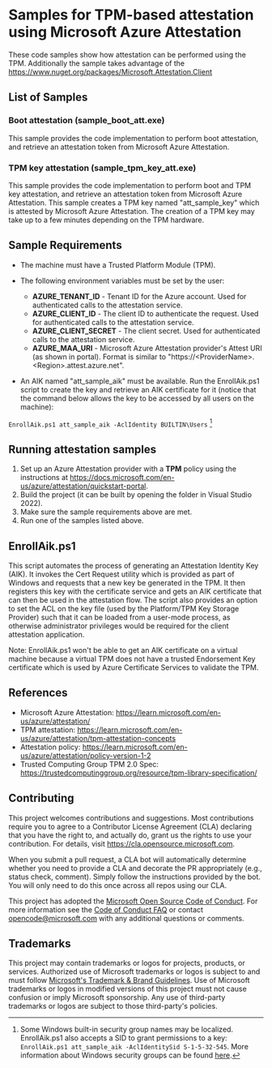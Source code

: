 # Samples for TPM-based attestation using Microsoft Azure Attestation

These code samples show how attestation can be performed using the TPM. Additionally the sample takes advantage of the https://www.nuget.org/packages/Microsoft.Attestation.Client

## List of Samples

### **Boot attestation (sample_boot_att.exe)**

This sample provides the code implementation to perform boot attestation, and retrieve an attestation token from Microsoft Azure Attestation.

### **TPM key attestation (sample_tpm_key_att.exe)**

This sample provides the code implementation to perform boot and TPM key attestation, and retrieve an attestation token from Microsoft Azure Attestation.
This sample creates a TPM key named "att_sample_key" which is attested by Microsoft Azure Attestation. The creation of a TPM key may take up to a few minutes depending on the TPM hardware.

## Sample Requirements

* The machine must have a Trusted Platform Module (TPM).

* The following environment variables must be set by the user:

    * **AZURE_TENANT_ID** - Tenant ID for the Azure account. Used for authenticated calls to the attestation service.
    * **AZURE_CLIENT_ID** - The client ID to authenticate the request. Used for authenticated calls to the attestation service.
    * **AZURE_CLIENT_SECRET** - The client secret. Used for authenticated calls to the attestation service.
    * **AZURE_MAA_URI** - Microsoft Azure Attestation provider's Attest URI (as shown in portal). Format is similar to "https://\<ProviderName\>.\<Region\>.attest.azure.net".

* An AIK named "att_sample_aik" must be available. Run the EnrollAik.ps1 script to create the key and retrieve an AIK certificate for it (notice that the command below allows the key to be accessed by all users on the machine):

```EnrollAik.ps1 att_sample_aik -AclIdentity BUILTIN\Users``` [^1]

[^1]: Some Windows built-in security group names may be localized. EnrollAik.ps1 also accepts a SID to grant permissions to a key: `EnrollAik.ps1 att_sample_aik -AclIdentitySid S-1-5-32-545`. More information about Windows security groups can be found [here](https://learn.microsoft.com/en-us/windows-server/identity/ad-ds/manage/understand-security-groups).


## Running attestation samples

1. Set up an Azure Attestation provider with a **TPM** policy using the instructions at https://docs.microsoft.com/en-us/azure/attestation/quickstart-portal.
2. Build the project (it can be built by opening the folder in Visual Studio 2022).
3. Make sure the sample requirements above are met.
4. Run one of the samples listed above.

## EnrollAik.ps1

This script automates the process of generating an Attestation Identity Key (AIK). It invokes the Cert Request utility which is provided as part of Windows and requests that a new key be generated in the TPM. It then registers this key with the certificate service and gets an AIK certificate that can then be used in the attestation flow. The script also provides an option to set the ACL on the key file (used by the Platform/TPM Key Storage Provider) such that it can be loaded from a user-mode process, as otherwise administrator privileges would be required for the client attestation application. 

Note: EnrollAik.ps1 won't be able to get an AIK certificate on a virtual machine because a virtual TPM does not have a trusted Endorsement Key certificate which is used by Azure Certificate Services to validate the TPM.

## References

* Microsoft Azure Attestation: https://learn.microsoft.com/en-us/azure/attestation/
* TPM attestation: https://learn.microsoft.com/en-us/azure/attestation/tpm-attestation-concepts
* Attestation policy: https://learn.microsoft.com/en-us/azure/attestation/policy-version-1-2
* Trusted Computing Group TPM 2.0 Spec: https://trustedcomputinggroup.org/resource/tpm-library-specification/

## Contributing

This project welcomes contributions and suggestions.  Most contributions require you to agree to a
Contributor License Agreement (CLA) declaring that you have the right to, and actually do, grant us
the rights to use your contribution. For details, visit https://cla.opensource.microsoft.com.

When you submit a pull request, a CLA bot will automatically determine whether you need to provide
a CLA and decorate the PR appropriately (e.g., status check, comment). Simply follow the instructions
provided by the bot. You will only need to do this once across all repos using our CLA.

This project has adopted the [Microsoft Open Source Code of Conduct](https://opensource.microsoft.com/codeofconduct/).
For more information see the [Code of Conduct FAQ](https://opensource.microsoft.com/codeofconduct/faq/) or
contact [opencode@microsoft.com](mailto:opencode@microsoft.com) with any additional questions or comments.

## Trademarks

This project may contain trademarks or logos for projects, products, or services. Authorized use of Microsoft 
trademarks or logos is subject to and must follow 
[Microsoft's Trademark & Brand Guidelines](https://www.microsoft.com/en-us/legal/intellectualproperty/trademarks/usage/general).
Use of Microsoft trademarks or logos in modified versions of this project must not cause confusion or imply Microsoft sponsorship.
Any use of third-party trademarks or logos are subject to those third-party's policies.
